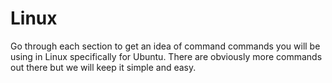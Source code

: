 # Linux
Go through each section to get an idea of command commands you will be using in Linux specifically for Ubuntu.
There are obviously more commands out there but we will keep it simple and easy. 

